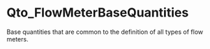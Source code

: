 # Qto_FlowMeterBaseQuantities

Base quantities that are common to the definition of all types of flow meters.
